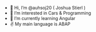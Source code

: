 - 👋 Hi, I’m @auhsoj20 ( Joshua Stierl )
- 👀 I’m interested in Cars & Programming
- 🌱 I’m currently learning Angular
- :v: My main language is ABAP
